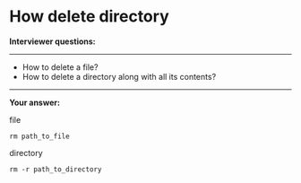 # How delete directory

**Interviewer questions:**

---
* How to delete a file?
* How to delete a directory along with all its contents?
---

**Your answer:**

file
``` 
rm path_to_file
```
directory
```
rm -r path_to_directory
```
